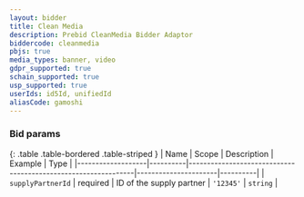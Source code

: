 ```yaml
---
layout: bidder
title: Clean Media
description: Prebid CleanMedia Bidder Adaptor
biddercode: cleanmedia
pbjs: true
media_types: banner, video
gdpr_supported: true
schain_supported: true
usp_supported: true
userIds: id5Id, unifiedId
aliasCode: gamoshi
---
```


### Bid params

{: .table .table-bordered .table-striped }
| Name              | Scope    | Description                                                   | Example              | Type     |
|-------------------|----------|---------------------------------------------------------------|----------------------|----------|
| `supplyPartnerId` | required | ID of the supply partner | `'12345'`            | `string` |
